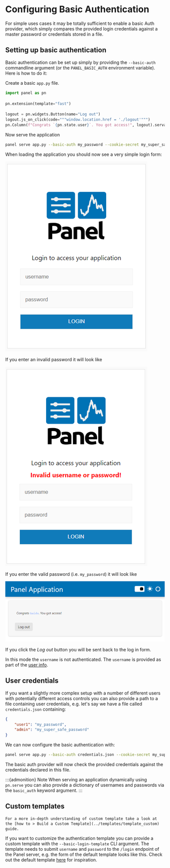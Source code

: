 # Configuring Basic Authentication

For simple uses cases it may be totally sufficient to enable a basic Auth provider, which simply compares the provided login credentials against a master password or credentials stored in a file.

## Setting up basic authentication

Basic authentication can be set up simply by providing the `--basic-auth` commandline argument (or the `PANEL_BASIC_AUTH` environment variable). Here is how to do it:

Create a basic `app.py` file.

```python
import panel as pn

pn.extension(template="fast")

logout = pn.widgets.Button(name="Log out")
logout.js_on_click(code="""window.location.href = './logout'""")
pn.Column(f"Congrats `{pn.state.user}`. You got access!", logout).servable()
```

Now serve the application

```bash
panel serve app.py --basic-auth my_password --cookie-secret my_super_safe_cookie_secret
```

When loading the application you should now see a very simple login form:

![Basic Auth Login Form](../../_static/images/basic_auth.png)

If you enter an invalid password it will look like

![Invalid Basic Auth Login Form](../../_static/images/basic_auth_invalid.png)

If you enter the valid password (i.e. `my_password`) it will look like

![Valid Basic Auth Login Form](../../_static/images/basic_auth_valid.png)

If you click the *Log out* button you will be sent back to the log in form.

In this mode the `username` is not authenticated. The `username` is provided as part of the [user info](user_info).

## User credentials

If you want a slightly more complex setup with a number of different users with potentially different access controls you can also provide a path to a file containing user credentials, e.g. let's say we have a file called `credentials.json` containing:

```json
{
    "user1": "my_password",
    "admin": "my_super_safe_password"
}
```

We can now configure the basic authentication with:

```bash
panel serve app.py --basic-auth credentials.json --cookie-secret my_super_safe_cookie_secret
```

The basic auth provider will now check the provided credentials against the credentials declared in this file.

:::{admonition} Note
When serving an application dynamically using `pn.serve` you can also provide a dictionary of usernames and passwords via the `basic_auth` keyword argument.
:::

## Custom templates

```{admonition} Prerequisites
For a more in-depth understanding of custom template take a look at the [how to > Build a Custom Template](../templates/template_custom) guide.
```

If you want to customize the authentication template you can provide a custom template with the `--basic-login-template` CLI argument. The template needs to submit `username` and `password` to the `/login` endpoint of the Panel server, e.g. the form of the default template looks like this. Check out the default template [here](https://github.com/holoviz/panel/blob/main/panel/_templates/basic_login.html) for inspiration.
